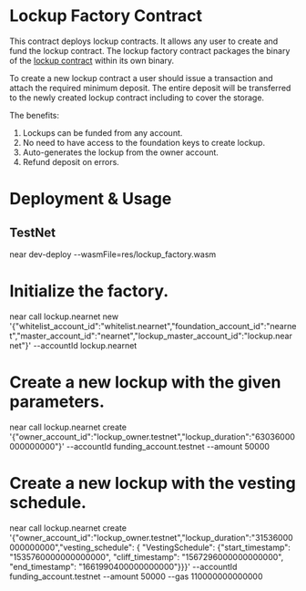 # Lockup Factory Contract

This contract deploys lockup contracts. 
It allows any user to create and fund the lockup contract.
The lockup factory contract packages the binary of the 
<a href="https://github.com/near/core-contracts/tree/master/lockup">lockup 
contract</a> within its own binary.

To create a new lockup contract a user should issue a transaction and 
attach the required minimum deposit. The entire deposit will be transferred to 
the newly created lockup contract including to cover the storage.

The benefits: 
1. Lockups can be funded from any account.
2. No need to have access to the foundation keys to create lockup.
3. Auto-generates the lockup from the owner account.
4. Refund deposit on errors.



# Deployment & Usage

## TestNet

near dev-deploy --wasmFile=res/lockup_factory.wasm

# Initialize the factory.
near call lockup.nearnet new '{"whitelist_account_id":"whitelist.nearnet","foundation_account_id":"nearnet","master_account_id":"nearnet","lockup_master_account_id":"lockup.nearnet"}' --accountId lockup.nearnet     

# Create a new lockup with the given parameters.
near call lockup.nearnet create '{"owner_account_id":"lockup_owner.testnet","lockup_duration":"63036000000000000"}' --accountId funding_account.testnet --amount 50000

# Create a new lockup with the vesting schedule.
near call lockup.nearnet create '{"owner_account_id":"lockup_owner.testnet","lockup_duration":"31536000000000000","vesting_schedule": { "VestingSchedule": {"start_timestamp": "1535760000000000000", "cliff_timestamp": "1567296000000000000", "end_timestamp": "1661990400000000000"}}}' --accountId funding_account.testnet --amount 50000 --gas 110000000000000


